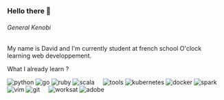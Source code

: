 <!-- ![Cover](https://github.com/DavidPoulain/DavidPoulain/blob/main/img/cover_unsplash1.jpg) -->

### Hello there 👋 
###### *General Kenobi*

My name is David and I'm currently student at french school O'clock learning web developpement. 

What I already learn ? 

![python](https://img.shields.io/static/v1?logo=python&label=&message=python&color=36465D&logoColor=AAA&style=flat-square&link=)
![go](https://img.shields.io/static/v1?logo=go&label=&message=golang&color=36465D&logoColor=AAA&style=flat-square)
![ruby](https://img.shields.io/static/v1?logo=ruby&label=&message=ruby&color=36465D&logoColor=AAA&style=flat-square)
![scala](https://img.shields.io/static/v1?logo=scala&label=&message=scala&color=36465D&logoColor=AAA&style=flat-square)
&nbsp;&nbsp;&nbsp;
![tools](https://img.shields.io/static/v1?label=&message=tools:&color=111&style=flat-square)
![kubernetes](https://img.shields.io/static/v1?logo=kubernetes&label=&message=kubernetes&color=36465D&logoColor=AAA&style=flat-square)
![docker](https://img.shields.io/static/v1?logo=docker&label=&message=docker&color=36465D&logoColor=AAA&style=flat-square)
![spark](https://img.shields.io/static/v1?logo=apache-spark&label=&message=spark&color=36465D&logoColor=AAA&style=flat-square)
![vim](https://img.shields.io/static/v1?logo=vim&label=&message=vim&color=36465D&logoColor=AAA&style=flat-square)
![git](https://img.shields.io/static/v1?logo=git&label=&message=git&color=36465D&logoColor=AAA&style=flat-square)
&nbsp;&nbsp;&nbsp;
![worksat](https://img.shields.io/static/v1?label=&message=@:&color=111&style=flat-square)
![adobe](https://img.shields.io/static/v1?logo=adobe&label=&message=adobe&color=111&logoColor=FF0000&style=flat-square)




<!--
**DavidPoulain/DavidPoulain** is a ✨ _special_ ✨ repository because its `README.md` (this file) appears on your GitHub profile.

Here are some ideas to get you started:

- 🔭 I’m currently working on ...
- 🌱 I’m currently learning ...
- 👯 I’m looking to collaborate on ...
- 🤔 I’m looking for help with ...
- 💬 Ask me about ...
- 📫 How to reach me: ...
- 😄 Pronouns: ...
- ⚡ Fun fact: ...
-->


